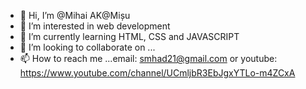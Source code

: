 - 👋 Hi, I’m @Mihai AK@Mișu
- 👀 I’m interested in web development
- 🌱 I’m currently learning HTML, CSS and JAVASCRIPT
- 💞️ I’m looking to collaborate on ...
- 📫 How to reach me ...email: smhad21@gmail.com or youtube: https://www.youtube.com/channel/UCmljbR3EbJgxYTLo-m4ZCxA

<!---
ThEMiihay/ThEMiihay is a ✨ special ✨ repository because its `README.md` (this file) appears on your GitHub profile.
You can click the Preview link to take a look at your changes.
--->
